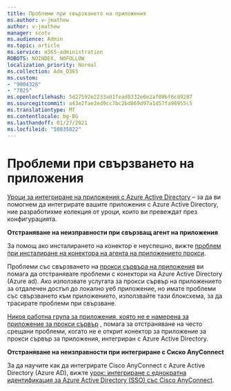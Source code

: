 ```yaml
---
title: Проблеми при свързването на приложения
ms.author: v-jmathew
author: v-jmathew
manager: scotv
ms.audience: Admin
ms.topic: article
ms.service: o365-administration
ROBOTS: NOINDEX, NOFOLLOW
localization_priority: Normal
ms.collection: Adm_O365
ms.custom:
- "9004326"
- "7825"
ms.openlocfilehash: 5d27592e2233a01fead0332e6e2af08bf6cd9287
ms.sourcegitcommit: a43e2fae2ed9cc7bc2bd869d97a1d57fa98955c5
ms.translationtype: MT
ms.contentlocale: bg-BG
ms.lasthandoff: 01/27/2021
ms.locfileid: "50035822"
---
```

# <a name="application-connection-issues"></a>Проблеми при свързването на приложения

[Уроци за интегриране на приложения с Azure Active Directory](https://docs.microsoft.com/azure/active-directory/saas-apps/tutorial-list) – за да ви помогнем да интегрирате вашите приложения с Azure Active Directory, ние разработихме колекция от уроци, които ви превеждат през конфигурацията.

**Отстраняване на неизправности при свързващ агент на приложения**

За помощ ако инсталирането на конектор е неуспешно, вижте [проблем при инсталиране на конектора на агента на приложението прокси](https://docs.microsoft.com/azure/active-directory/manage-apps/application-proxy-connector-installation-problem).

Проблеми със свързването на [прокси сървъра на приложения](https://docs.microsoft.com/azure/active-directory/manage-apps/application-proxy-debug-connectors) ви помага да отстранявате проблеми с конектори на Azure Active Directory (Azure ad). Ако използвате услугата за прокси сървър на приложението за отдалечен достъп до локално уеб приложение, но имате проблеми със свързването към приложението, използвайте тази блоксхема, за да трасирате проблеми при свързване.

[Никоя работна група за приложения, която не е намерена за приложение за прокси сървър](https://docs.microsoft.com/azure/active-directory/manage-apps/application-proxy-connectivity-no-working-connector) , помага за отстраняване на често срещани проблеми, когато не е открит конектор за приложение за прокси сървър за приложения, интегриран с Azure Active Directory.

**Отстраняване на неизправности при интегриране с Сиско AnyConnect**

За да научите как да интегрирате Cisco AnyConnect с Azure Active Directory (Azure AD), вижте [урок: интегриране с еднократна идентификация за Azure Active Directory (SSO) със Cisco AnyConnect](https://docs.microsoft.com/azure/active-directory/saas-apps/cisco-anyconnect).
